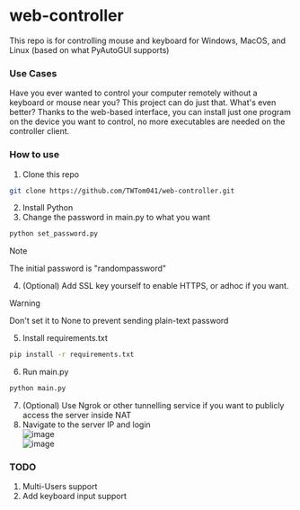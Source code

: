 # web-controller
This repo is for controlling mouse and keyboard for Windows, MacOS, and Linux (based on what PyAutoGUI supports)

### Use Cases
Have you ever wanted to control your computer remotely without a keyboard or mouse near you? This project can do just that. What's even better? Thanks to the web-based interface, you can install just one program on the device you want to control, no more executables are needed on the controller client. 

### How to use
1. Clone this repo
```bash
git clone https://github.com/TWTom041/web-controller.git
```
2. Install Python
3. Change the password in main.py to what you want
```bash
python set_password.py
```
> [!NOTE] 
> The initial password is "randompassword"
4. (Optional) Add SSL key yourself to enable HTTPS, or adhoc if you want. 
> [!WARNING] 
> Don't set it to None to prevent sending plain-text password
5. Install requirements.txt
```bash
pip install -r requirements.txt
```
6. Run main.py
```bash
python main.py
```
7. (Optional) Use Ngrok or other tunnelling service if you want to publicly access the server inside NAT
8. Navigate to the server IP and login \
![image](https://github.com/TWTom041/web-controller/assets/57289975/602f7c4c-2fa4-4e9b-be02-359271a9376e) \
![image](https://github.com/TWTom041/web-controller/assets/57289975/d942aa3c-97ff-4bd6-b87e-5b68ea7e624c)

### TODO
1. Multi-Users support
2. Add keyboard input support

